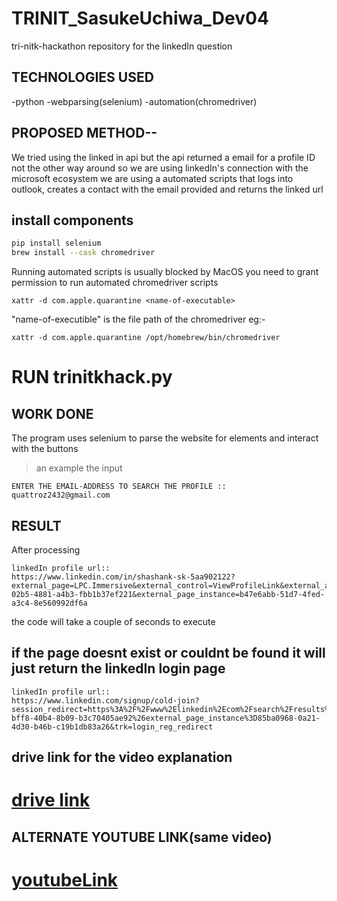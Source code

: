 # TRINIT_SasukeUchiwa_Dev04
tri-nitk-hackathon repository for the linkedIn question

## TECHNOLOGIES USED
-python
-webparsing(selenium)
-automation(chromedriver)

## PROPOSED METHOD--

We tried using the linked in api but the api returned a email for a profile ID not the other way around
so we are using linkedIn's connection with the microsoft ecosystem
we are using a automated scripts that logs into outlook, creates a contact with the email provided and 
returns the linked url 

## install components 
```bash
pip install selenium 
brew install --cask chromedriver
```

Running automated scripts is usually blocked by MacOS 
you need to grant permission to run automated chromedriver scripts
```
xattr -d com.apple.quarantine <name-of-executable> 
```
"name-of-executible" is the file path of the chromedriver
  eg:-
  ```
  xattr -d com.apple.quarantine /opt/homebrew/bin/chromedriver
  ```
  
  
# RUN trinitkhack.py

## WORK DONE

The program uses selenium to parse the website for elements and interact with the buttons

>an example
the input 

```
ENTER THE EMAIL-ADDRESS TO SEARCH THE PROFILE ::
quattroz2432@gmail.com
```
## RESULT
After processing

```
linkedIn profile url::
https://www.linkedin.com/in/shashank-sk-5aa902122?external_page=LPC.Immersive&external_control=ViewProfileLink&external_app_instance=108c1e95-02b5-4881-a4b3-fbb1b37ef221&external_page_instance=b47e6abb-51d7-4fed-a3c4-8e560992df6a
```

the code will take a couple of seconds to execute
  
## if the page doesnt exist or couldnt be found it will just return the linkedIn login page
```
linkedIn profile url::
https://www.linkedin.com/signup/cold-join?session_redirect=https%3A%2F%2Fwww%2Elinkedin%2Ecom%2Fsearch%2Fresults%2Fpeople%2F%3Fkeywords%3D09%253A04%253A05%26external_page%3DLPC%2EImmersive%26external_control%3DViewSearchResultsOnLinkedIn%26external_app_instance%3D78f0191d-bff8-40b4-8b09-b3c70405ae92%26external_page_instance%3D85ba0968-0a21-4d30-b46b-c19b1db83a26&trk=login_reg_redirect
```

## drive link for the video explanation

# [drive link](https://drive.google.com/drive/folders/1nTXhfSwR1w2QW8tNlCYaE1YFaTIMzzBx?usp=sharing)

## ALTERNATE YOUTUBE LINK(same video)
# [youtubeLink](https://youtu.be/3-xU-zouBrY)
